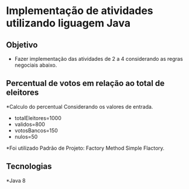 # Implementação de atividades utilizando liguagem Java

## Objetivo 
* Fazer implementação das atividades de 2 a 4 considerando as regras negociais abaixo.

## Percentual de votos em relação ao total de eleitores
*Calculo do percentual Considerando os valores de entrada.
* totalEleitores=1000
* validos=800
* votosBancos=150
* nulos=50

*Foi utilizado Padrão de Projeto: Factory Method Simple Flactory.

## Tecnologias 

*Java 8

